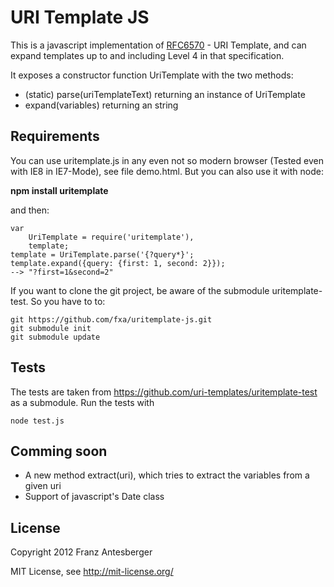 URI Template JS
===============

This is a javascript implementation of [RFC6570](http://tools.ietf.org/html/rfc6570) - URI Template,
and can expand templates up to and including Level 4 in that specification.

It exposes a constructor function UriTemplate with the two methods:

* (static) parse(uriTemplateText) returning an instance of UriTemplate
* expand(variables) returning an string

Requirements
------------

You can use uritemplate.js in any even not so modern browser (Tested even with IE8 in IE7-Mode), see file demo.html.
But you can also use it with node:

**npm install uritemplate**

and then:

    var
        UriTemplate = require('uritemplate'),
        template;
    template = UriTemplate.parse('{?query*}';
    template.expand({query: {first: 1, second: 2}});
    --> "?first=1&second=2"

If you want to clone the git project, be aware of the submodule uritemplate-test.
So you have to to:

    git https://github.com/fxa/uritemplate-js.git
    git submodule init
    git submodule update

Tests
-----

The tests are taken from https://github.com/uri-templates/uritemplate-test as a submodule.
Run the tests with

    node test.js

Comming soon
------------

* A new method extract(uri), which tries to extract the variables from a given uri
* Support of javascript's Date class

License
-------
Copyright 2012 Franz Antesberger

MIT License, see http://mit-license.org/
